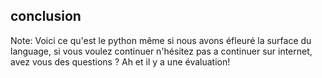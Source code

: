 ## conclusion

Note: Voici ce qu'est le python même si nous avons éfleuré la surface du language, si vous voulez continuer n'hésitez pas a continuer sur internet, avez vous des questions ?
Ah et il y a une évaluation! 